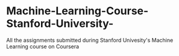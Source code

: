 # Machine-Learning-Course-Stanford-University-
All the assignments submitted during Stanford Univesity's Machine Learning course on Coursera
